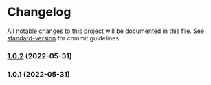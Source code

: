 # Changelog

All notable changes to this project will be documented in this file. See [standard-version](https://github.com/conventional-changelog/standard-version) for commit guidelines.

### [1.0.2](https://github.com/eggjs/egg-moon-static/compare/v1.0.1...v1.0.2) (2022-05-31)

### 1.0.1 (2022-05-31)
